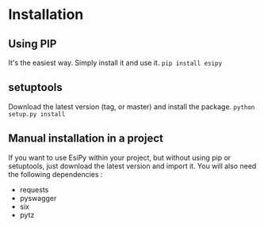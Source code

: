# Installation

## Using PIP

It's the easiest way. Simply install it and use it.
```pip install esipy```


## setuptools

Download the latest version (tag, or master) and install the package.
```python setup.py install```


## Manual installation in a project

If you want to use EsiPy within your project, but without using pip or setuptools, just download the latest version and import it.
You will also need the following dependencies :
* requests
* pyswagger
* six
* pytz